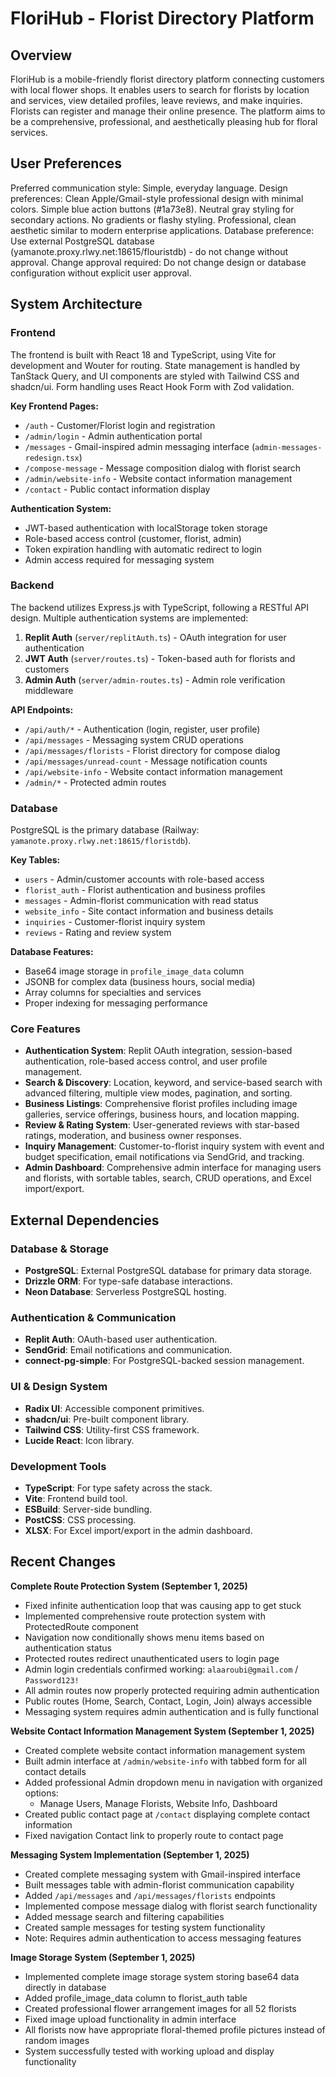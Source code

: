 # FloriHub - Florist Directory Platform

## Overview

FloriHub is a mobile-friendly florist directory platform connecting customers with local flower shops. It enables users to search for florists by location and services, view detailed profiles, leave reviews, and make inquiries. Florists can register and manage their online presence. The platform aims to be a comprehensive, professional, and aesthetically pleasing hub for floral services.

## User Preferences

Preferred communication style: Simple, everyday language.
Design preferences: Clean Apple/Gmail-style professional design with minimal colors. Simple blue action buttons (#1a73e8). Neutral gray styling for secondary actions. No gradients or flashy styling. Professional, clean aesthetic similar to modern enterprise applications.
Database preference: Use external PostgreSQL database (yamanote.proxy.rlwy.net:18615/flouristdb) - do not change without approval.
Change approval required: Do not change design or database configuration without explicit user approval.

## System Architecture

### Frontend
The frontend is built with React 18 and TypeScript, using Vite for development and Wouter for routing. State management is handled by TanStack Query, and UI components are styled with Tailwind CSS and shadcn/ui. Form handling uses React Hook Form with Zod validation.

**Key Frontend Pages:**
- `/auth` - Customer/Florist login and registration  
- `/admin/login` - Admin authentication portal
- `/messages` - Gmail-inspired admin messaging interface (`admin-messages-redesign.tsx`)
- `/compose-message` - Message composition dialog with florist search
- `/admin/website-info` - Website contact information management
- `/contact` - Public contact information display

**Authentication System:**
- JWT-based authentication with localStorage token storage
- Role-based access control (customer, florist, admin)
- Token expiration handling with automatic redirect to login
- Admin access required for messaging system

### Backend
The backend utilizes Express.js with TypeScript, following a RESTful API design. Multiple authentication systems are implemented:

1. **Replit Auth** (`server/replitAuth.ts`) - OAuth integration for user authentication
2. **JWT Auth** (`server/routes.ts`) - Token-based auth for florists and customers  
3. **Admin Auth** (`server/admin-routes.ts`) - Admin role verification middleware

**API Endpoints:**
- `/api/auth/*` - Authentication (login, register, user profile)
- `/api/messages` - Messaging system CRUD operations
- `/api/messages/florists` - Florist directory for compose dialog
- `/api/messages/unread-count` - Message notification counts
- `/api/website-info` - Website contact information management
- `/admin/*` - Protected admin routes

### Database
PostgreSQL is the primary database (Railway: `yamanote.proxy.rlwy.net:18615/floristdb`). 

**Key Tables:**
- `users` - Admin/customer accounts with role-based access
- `florist_auth` - Florist authentication and business profiles  
- `messages` - Admin-florist communication with read status
- `website_info` - Site contact information and business details
- `inquiries` - Customer-florist inquiry system
- `reviews` - Rating and review system

**Database Features:**
- Base64 image storage in `profile_image_data` column
- JSONB for complex data (business hours, social media)
- Array columns for specialties and services
- Proper indexing for messaging performance

### Core Features
- **Authentication System**: Replit OAuth integration, session-based authentication, role-based access control, and user profile management.
- **Search & Discovery**: Location, keyword, and service-based search with advanced filtering, multiple view modes, pagination, and sorting.
- **Business Listings**: Comprehensive florist profiles including image galleries, service offerings, business hours, and location mapping.
- **Review & Rating System**: User-generated reviews with star-based ratings, moderation, and business owner responses.
- **Inquiry Management**: Customer-to-florist inquiry system with event and budget specification, email notifications via SendGrid, and tracking.
- **Admin Dashboard**: Comprehensive admin interface for managing users and florists, with sortable tables, search, CRUD operations, and Excel import/export.

## External Dependencies

### Database & Storage
- **PostgreSQL**: External PostgreSQL database for primary data storage.
- **Drizzle ORM**: For type-safe database interactions.
- **Neon Database**: Serverless PostgreSQL hosting.

### Authentication & Communication
- **Replit Auth**: OAuth-based user authentication.
- **SendGrid**: Email notifications and communication.
- **connect-pg-simple**: For PostgreSQL-backed session management.

### UI & Design System
- **Radix UI**: Accessible component primitives.
- **shadcn/ui**: Pre-built component library.
- **Tailwind CSS**: Utility-first CSS framework.
- **Lucide React**: Icon library.

### Development Tools
- **TypeScript**: For type safety across the stack.
- **Vite**: Frontend build tool.
- **ESBuild**: Server-side bundling.
- **PostCSS**: CSS processing.
- **XLSX**: For Excel import/export in the admin dashboard.

## Recent Changes

**Complete Route Protection System (September 1, 2025)**
- Fixed infinite authentication loop that was causing app to get stuck
- Implemented comprehensive route protection system with ProtectedRoute component
- Navigation now conditionally shows menu items based on authentication status
- Protected routes redirect unauthenticated users to login page
- Admin login credentials confirmed working: `alaaroubi@gmail.com` / `Password123!`
- All admin routes now properly protected requiring admin authentication
- Public routes (Home, Search, Contact, Login, Join) always accessible
- Messaging system requires admin authentication and is fully functional

**Website Contact Information Management System (September 1, 2025)**
- Created complete website contact information management system
- Built admin interface at `/admin/website-info` with tabbed form for all contact details
- Added professional Admin dropdown menu in navigation with organized options:
  - Manage Users, Manage Florists, Website Info, Dashboard
- Created public contact page at `/contact` displaying complete contact information
- Fixed navigation Contact link to properly route to contact page

**Messaging System Implementation (September 1, 2025)**
- Created complete messaging system with Gmail-inspired interface
- Built messages table with admin-florist communication capability
- Added `/api/messages` and `/api/messages/florists` endpoints
- Implemented compose message dialog with florist search functionality
- Added message search and filtering capabilities
- Created sample messages for testing system functionality
- Note: Requires admin authentication to access messaging features

**Image Storage System (September 1, 2025)**
- Implemented complete image storage system storing base64 data directly in database
- Added profile_image_data column to florist_auth table
- Created professional flower arrangement images for all 52 florists
- Fixed image upload functionality in admin interface
- All florists now have appropriate floral-themed profile pictures instead of random images
- System successfully tested with working upload and display functionality